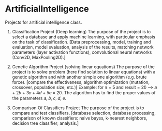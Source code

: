 # ArtificialIntelligence
Projects for artificial intelligence class.

1. Classification Project (Deep learning)
The purpose of the project is to select a database and apply machine learning, with particular emphasis on the task of classification.
[Data preprocessing, model, training and evaluation, model evaluation, analysis of the results, matching network parameters (layer activation functions), convolutional neural networks (Conv2D, MaxPooling2D).]

2. Genetic Algorithm Project (solving linear equations) 
The purpose of the project is to solve problem (here find solution to linear equations) with a genetic algorithm and with another simple one algorithm (e.g. brute force).
[compare the effectiveness, algorithm optimization (mutation, crossover, population size, etc.)]
Example: for n = 5 and result = 20 --> 𝑎 + 2𝑏 + 3𝑐 + 4𝑑 + 5𝑒 = 20. The algorithm has to find the proper values of the parameters 𝑎, 𝑏, 𝑐, 𝑑, 𝑒.

3. Comparison Of Classifiers Project 
The purpose of the project is to compare and test classifiers. 
[database selection, database processing, comparison of known classifiers: naive bayes, k-nearest neighbors, decision tree classifier; analysis.]